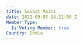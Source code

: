 ```yaml
---
title: Saikat Maiti
date: 2022-09-05 14:21:00 Z
Member Type:
  Is Voting Member: true
Country: India
---
```


